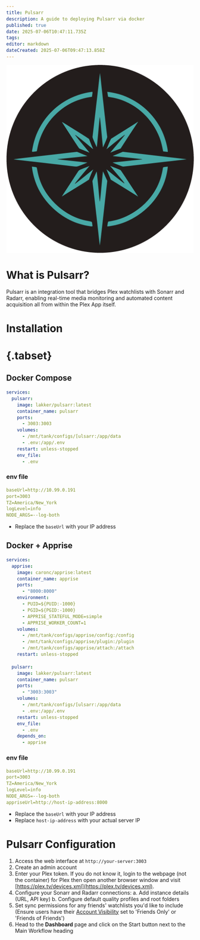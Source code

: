```yaml
---
title: Pulsarr
description: A guide to deploying Pulsarr via docker
published: true
date: 2025-07-06T10:47:11.735Z
tags: 
editor: markdown
dateCreated: 2025-07-06T09:47:13.858Z
---
```


![pulsarr.png](/pulsarr.png)

# What is Pulsarr?

Pulsarr is an integration tool that bridges Plex watchlists with Sonarr and Radarr, enabling real-time media monitoring and automated content acquisition all from within the Plex App itself.

# Installation
# {.tabset}
## Docker Compose
```yaml
services:
  pulsarr:
    image: lakker/pulsarr:latest
    container_name: pulsarr
    ports:
      - 3003:3003
    volumes:
      - /mnt/tank/configs/[ulsarr:/app/data
      - .env:/app/.env
    restart: unless-stopped
    env_file:
      - .env
```

### env file
```yaml
baseUrl=http://10.99.0.191 
port=3003                       
TZ=America/New_York         
logLevel=info                  
NODE_ARGS=--log-both  
```
- Replace the `baseUrl` with your IP address

## Docker + Apprise
```yaml
services:
  apprise:
    image: caronc/apprise:latest
    container_name: apprise
    ports:
      - "8000:8000"
    environment:
      - PUID=${PUID:-1000}
      - PGID=${PGID:-1000}
      - APPRISE_STATEFUL_MODE=simple
      - APPRISE_WORKER_COUNT=1
    volumes:
      - /mnt/tank/configs/apprise/config:/config
      - /mnt/tank/configs/apprise/plugin:/plugin
      - /mnt/tank/configs/apprise/attach:/attach
    restart: unless-stopped

  pulsarr:
    image: lakker/pulsarr:latest
    container_name: pulsarr
    ports:
      - "3003:3003"
    volumes:
      - /mnt/tank/configs/[ulsarr:/app/data
      - .env:/app/.env
    restart: unless-stopped
    env_file:
      - .env
    depends_on:
      - apprise
```
### env file
```yaml
baseUrl=http://10.99.0.191 
port=3003                       
TZ=America/New_York         
logLevel=info                  
NODE_ARGS=--log-both
appriseUrl=http://host-ip-address:8000
```
- Replace the `baseUrl` with your IP address
- Replace `host-ip-address` with your actual server IP 

# Pulsarr Configuration
1. Access the web interface at `http://your-server:3003`
1. Create an admin account
1. Enter your Plex token. If you do not know it, login to the webpage (not the container) for Plex then open another browser window and visit [https://plex.tv/devices.xml](https://plex.tv/devices.xml).
1. Configure your Sonarr and Radarr connections:
	a. Add instance details (URL, API key)
	b. Configure default quality profiles and root folders
1. Set sync permissions for any friends' watchlists you'd like to include (Ensure users have their [Account Visibility](https://app.plex.tv/desktop/#!/settings/account) set to 'Friends Only' or 'Friends of Friends')
1. Head to the **Dashboard** page and click on the Start button next to the Main Workflow heading
